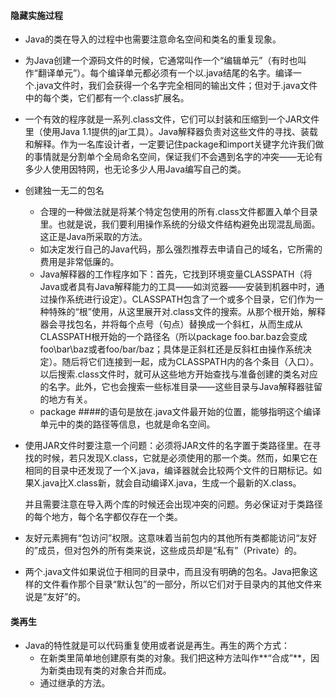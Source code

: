 #### 隐藏实施过程

* Java的类在导入的过程中也需要注意命名空间和类名的重复现象。

* 为Java创建一个源码文件的时候，它通常叫作一个“编辑单元”（有时也叫作“翻译单元”）。每个编译单元都必须有一个以.java结尾的名字。编译一个.java文件时，我们会获得一个名字完全相同的输出文件；但对于.java文件中的每个类，它们都有一个.class扩展名。

* 一个有效的程序就是一系列.class文件，它们可以封装和压缩到一个JAR文件里（使用Java 1.1提供的jar工具）。Java解释器负责对这些文件的寻找、装载和解释。作为一名库设计者，一定要记住package和import关键字允许我们做的事情就是分割单个全局命名空间，保证我们不会遇到名字的冲突——无论有多少人使用因特网，也无论多少人用Java编写自己的类。

* 创建独一无二的包名

  * 合理的一种做法就是将某个特定包使用的所有.class文件都置入单个目录里。也就是说，我们要利用操作系统的分级文件结构避免出现混乱局面。这正是Java所采取的方法。
  * 如决定发行自己的Java代码，那么强烈推荐去申请自己的域名，它所需的费用是非常低廉的。
  * Java解释器的工作程序如下：首先，它找到环境变量CLASSPATH（将Java或者具有Java解释能力的工具——如浏览器——安装到机器中时，通过操作系统进行设定）。CLASSPATH包含了一个或多个目录，它们作为一种特殊的“根”使用，从这里展开对.class文件的搜索。从那个根开始，解释器会寻找包名，并将每个点号（句点）替换成一个斜杠，从而生成从CLASSPATH根开始的一个路径名（所以package foo.bar.baz会变成foo\bar\baz或者foo/bar/baz；具体是正斜杠还是反斜杠由操作系统决定）。随后将它们连接到一起，成为CLASSPATH内的各个条目（入口）。以后搜索.class文件时，就可从这些地方开始查找与准备创建的类名对应的名字。此外，它也会搜索一些标准目录——这些目录与Java解释器驻留的地方有关。
  * package ####的语句是放在.java文件最开始的位置，能够指明这个编译单元中的类的路径等信息，也就是命名空间。

* 使用JAR文件时要注意一个问题：必须将JAR文件的名字置于类路径里。在寻找的时候，若只发现X.class，它就是必须使用的那一个类。然而，如果它在相同的目录中还发现了一个X.java，编译器就会比较两个文件的日期标记。如果X.java比X.class新，就会自动编译X.java，生成一个最新的X.class。

  并且需要注意在导入两个库的时候还会出现冲突的问题。务必保证对于类路径的每个地方，每个名字都仅存在一个类。

* 友好元素拥有“包访问”权限。这意味着当前包内的其他所有类都能访问“友好的”成员，但对包外的所有类来说，这些成员却是“私有”（Private）的。

* 两个.java文件如果说位于相同的目录中，而且没有明确的包名。Java把象这样的文件看作那个目录“默认包”的一部分，所以它们对于目录内的其他文件来说是“友好”的。




#### 类再生

* Java的特性就是可以代码重复使用或者说是再生。再生的两个方式：
  * 在新类里简单地创建原有类的对象。我们把这种方法叫作**“合成”**，因为新类由现有类的对象合并而成。
  * 通过继承的方法。